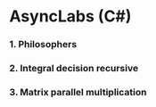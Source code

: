 # AsyncLabs (C#)
### 1. Philosophers
### 2. Integral decision recursive
### 3. Matrix parallel multiplication

